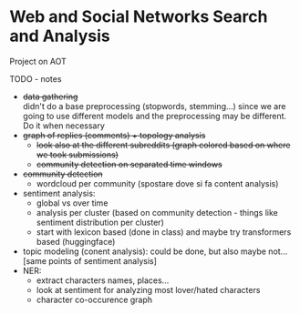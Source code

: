 # Web and Social Networks Search and Analysis

Project on AOT

TODO - notes

- ~~data gathering~~  
  didn't do a base preprocessing (stopwords, stemming...) since we are going to use different models and the preprocessing may be different. Do it when necessary
- ~~graph of replies (comments) + topology analysis~~
  - ~~look also at the different subreddits (graph colored based on where we took submissions)~~
  - ~~community detection on separated time windows~~
- ~~community detection~~
  - wordcloud per community (spostare dove si fa content analysis)
- sentiment analysis:
  - global vs over time
  - analysis per cluster (based on community detection - things like sentiment distribution per cluster)
  - start with lexicon based (done in class) and maybe try transformers based (huggingface)
- topic modeling (conent analysis): could be done, but also maybe not...  
  [same points of sentiment analysis]
- NER:
  - extract characters names, places...
  - look at sentiment for analyzing most lover/hated characters
  - character co-occurence graph
